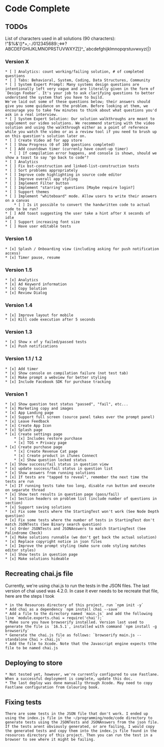 #  Code Complete

## TODOs

List of characters used in all solutions (90 characters):  !"$%&'()*+,-./012345689:;<=>?ABCDEFGHIJKLMNOPRSTUVWXYZ[]^_`abcdefghijklmnopqrstuvwxyz{|}

### Version X
	* [ ] Analytics: count working/failing solution, # of completed questions
	* [ ] Tabs: Behavioral, System, Coding, Data Structures, Community	
	* [ ] System Expert Prompt: Many systems design questions are intentionally left very vague and are literally given in the form of `Design Foobar`. It's your job to ask clarifying questions to better understand the system that you have to build.
	We've laid out some of these questions below; their answers should give you some guidance on the problem. Before looking at them, we encourage you to take few minutes to think about what questions you'd ask in a real interview.
	* [ ] System Expert Solution: Our solution walkthroughs are meant to supplement our video solutions. We recommend starting with the video solution and using the walkthrough either as a point of reference while you watch the video or as a review tool if you need to brush up on this question's solution later on.
	* [ ] Create Video ad for app store
	* [ ] Show Progress (0 of 100 questions completed)
	* [ ] Add countdown timer (currenly have count-up timer)
      * [ ] If compilation error happens, and console is shown, should we show a toast to say "go back to code"? 
	* [ ] Analytics
	* [ ] Fix bst-construction and linked-list-construction tests
	* [ ] Sort problems appropriately
	* [ ] Improve code highlighting in source code editor
	* [ ] Improve overall app styling
	* [ ] Implement Filter button
	* [ ] Implement "starring" questions [Maybe require login?]
	* [ ] Support themes
	* [ ] Implement "whiteboard" mode. Allow users to write their answers on a canvas
		* [ ] Is it possible to convert the handwritten code to actual code to be run?
	* [ ] Add toast suggesting the user take a hint after X seconds of idle
	* [ ] Support increasing font size
	* [ ] Have user editable tests

### Version 1.6
	* [x] Splash / Onboarding view (including asking for push notification access)
	* [x] Timer pause, resume

### Version 1.5
	* [x] Analytics
	* [x] Ad Keyword information
	* [x] Copy Solution
	* [x] Review Dialog
	
### Version 1.4
	* [x] Improve layout for mobile
	* [x] Kill code execution after 5 seconds

### Version 1.3
	* [x] Show x of y failed/passed tests
	* [x] Push notifications

### Version 1.1 / 1.2
	* [x] Add timer
	* [x] Show console on compilation failure (not test tab)
	* [x] Make prompt a webview for better styling
	* [x] Include Facebook SDK for purchase tracking
	
### Version 1	
	* [x] Show question test status "passed", "fail", etc...
	* [x] Marketing copy and images
	* [x] App Landing page
	* [x] Support full screen (source panel takes over the prompt panel)
	* [x] Leave Feedback
	* [x] Create App Icon
	* [x] Splash page
	* [x] Create settings page
		* [x] Includes restore purchase
		* [x] TOS + Privacy page
	* [x] Create purchase page
		* [x] Create Revenue Cat page
		* [x] Create product in iTunes Connect
		* [x] Show question locked status
	* [x] Show success/fail status in question view
	* [x] update success/fail status in question list
	* [x] Show answers from running solutions
	* [x] If tests are "tapped to reveal", remember the next time the tests are run
	* [x] If running tests take too long, disable run button and execute on separate thread
	* [x] Show test results in question page (pass/fail)
	* [x] Section headers on problem list (include number of questions in section)
	* [x] Support saving solutions
	* [x] Fix some tests where the StartingTest won't work (See Node Depth question)
	* [x] Fix some tests where the number of tests in StartingTest don't match JSONTests (See Binary search question)
	* [x] Order JSONTests and JSONAnswers to match StartingTest (See Palindrome Check)
	* [x] Make solutions runnable (we don't get back the actual solution)
	* [x] Replace copyright notice in json files
	* [x] Improve the prompt styling (make sure code styling matches editor styles)
	* [x] Show tests in question page
	* [x] Make solutions hideable

## Recreating chai.js file

Currently, we're using chai.js to run the tests in the JSON files. The last version of chai used was 4.2.0. In case it ever needs to be recreate that file, here are the steps I took

	* in the Resources directory of this project, run `npm init -y`
	* Add chai as a dependency `npm install chai --save`
	* Add a file to the directory named `main.js` and add the following line `module.exports.chai = require('chai');`
	* Make sure you have browserify installed. Version last used to generate the file is `16.5.1`, installed with command `npm install -g browserify`
	* Generate the chai.js file as follows: `browserify main.js --standalone Chai > chai.js`
	* Add the file to Xcode. Note that the Javascript engine expects tthe file to be named chai.js

## Deploying to store

	* Not tested yet, however, we're currently configured to use Fastlane. When a successful deployment is complete, update this doc. 
	* The last deploy was done manually through Xcode. May need to copy Fastlane configuration from Colouring book.

## Fixing tests

	There are some tests in the JSON file that don't work. I ended up using the index.js file in the ~/programming/node/code directory to generate tests using the JSONTests and JSONAnswers from the json file. If the tests arent obviously generated, or are failing, I would copy the generated tests and copy them into the index.js file found in the resources directory of this project. Then you can run the test in a browser to see where it might be failing. 
